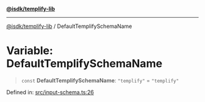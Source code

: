 [**@isdk/templify-lib**](../README.md)

***

[@isdk/templify-lib](../globals.md) / DefaultTemplifySchemaName

# Variable: DefaultTemplifySchemaName

> `const` **DefaultTemplifySchemaName**: `"templify"` = `"templify"`

Defined in: [src/input-schema.ts:26](https://github.com/isdk/templify-lib.js/blob/2021de0477eb7d351d355caed33ee96d779c1169/src/input-schema.ts#L26)
